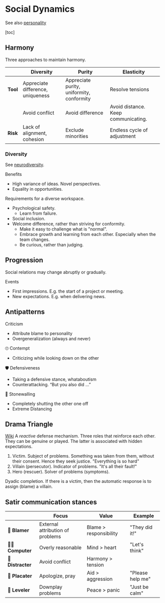 # Social Dynamics

See also [personality](../psychology/personality.md)

[toc]

## Harmony

Three approaches to maintain harmony.

|          | Diversity                         | Purity                                    | Elasticity                          |
| -------- | --------------------------------- | ----------------------------------------- | ----------------------------------- |
| **Tool** | Appreciate difference, uniqueness | Appreciate purity, uniformity, conformity | Resolve tensions                    |
|          | Avoid conflict                    | Avoid difference                          | Avoid distance. Keep communicating. |
| **Risk** | Lack of alignment, cohesion       | Exclude minorities                        | Endless cycle of adjustment         |



### Diversity

See [neurodiversity](../psychology/neurodiversity.md).

Benefits

- High variance of ideas. Novel perspectives.
- Equality in opportunities.

Requirements for a diverse workspace.

- Psychological safety. 
  - Learn from failure.
- Social inclusion.
- Welcome difference, rather than striving for conformity.
  - Make it easy to challenge what is "normal".
  - Embrace growth and learning from each other. Especially when the team changes.
  - Be curious, rather than judging.



## Progression

Social relations may change abruptly or gradually.

Events

- First impressions. E.g. the start of a project or meeting.
- New expectations. E.g. when delivering news.



## Antipatterns

Criticism

- Attribute blame to personality
- Overgeneralization (always and never)

🙄 Contempt

- Criticizing while looking down on the other

🛡️ Defensiveness

- Taking a defensive stance, whataboutism
- Counterattacking. “But you also did ...”

🧱 Stonewalling

- Completely shutting the other one off
- Extreme Distancing



## Drama Triangle

[Wiki](https://en.wikipedia.org/wiki/Karpman_drama_triangle) A *reactive* defense mechanism. Three roles that reinforce each other. They can be genuine or played. The latter is associated with hidden expectations.

1. Victim. Subject of problems. Something was taken from them, without their consent. Hence they seek justice. "Everything is so hard"
2. Villain (persecutor). Indicator of problems. "It's all their fault!"
3. Hero (rescuer). Solver of problems (symptoms).

Dyadic completion. If there is a victim, then the automatic response is to assign (blame) a villain.



## Satir communication stances



|                  | Focus                            | Value                  | Example          |
| ---------------- | -------------------------------- | ---------------------- | ---------------- |
| 🫵 **Blamer**     | External attribution of problems | Blame > responsibility | "They did it!"   |
| 🙏🏻 **Computer**  | Overly reasonable                | Mind > heart           | "Let's think"    |
| 💭 **Distracter** | Avoid conflict                   | Harmony > tension      |                  |
| 🪷 **Placater**   | Apologize, pray                  | Aid > aggression       | "Please help me" |
| 🤡 **Leveler**    | Downplay problems                | Peace > panic          | "Just be calm"   |




